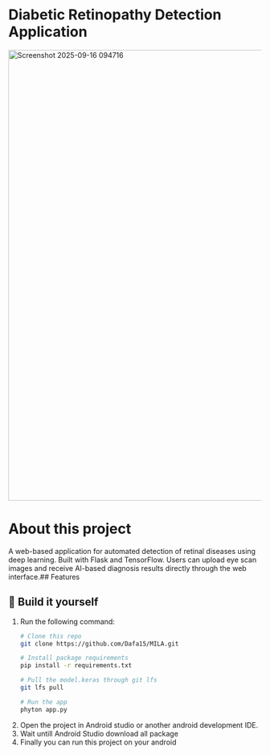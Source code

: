 # Diabetic Retinopathy Detection Application

<img width="1895" height="897" alt="Screenshot 2025-09-16 094716" src="https://github.com/user-attachments/assets/05009283-623f-4ea4-831b-416682b0a81b" />

# About this project

A web-based application for automated detection of retinal diseases using deep learning. Built with Flask and TensorFlow. Users can upload eye scan images and receive AI-based diagnosis results directly through the web interface.## Features

## :hammer: Build it yourself
1. Run the following command:
   ```bash
   # Clone this repo
   git clone https://github.com/Dafa15/MILA.git
   
   # Install package requirements
   pip install -r requirements.txt
   
   # Pull the model.keras through git lfs
   git lfs pull

   # Run the app
   phyton app.py
   
2. Open the project in Android studio or another android development IDE.
3. Wait untill Android Studio download all package
4. Finally you can run this project on your android




